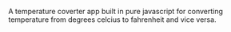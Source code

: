 A temperature coverter app built in pure javascript for converting temperature from degrees celcius to fahrenheit and vice versa.
